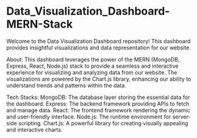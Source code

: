 # Data_Visualization_Dashboard-MERN-Stack

Welcome to the Data Visualization Dashboard repository! This dashboard provides insightful visualizations and data representation for our website.

About:
This dashboard leverages the power of the MERN (MongoDB, Express, React, Node.js) stack to provide a seamless and interactive experience for visualizing and analyzing data from our website. The visualizations are powered by the Chart.js library, enhancing our ability to understand trends and patterns within the data.

Tech Stacks:
MongoDB: The database layer storing the essential data for the dashboard.
Express: The backend framework providing APIs to fetch and manage data.
React: The frontend framework rendering the dynamic and user-friendly interface.
Node.js: The runtime environment for server-side scripting.
Chart.js: A powerful library for creating visually appealing and interactive charts.
